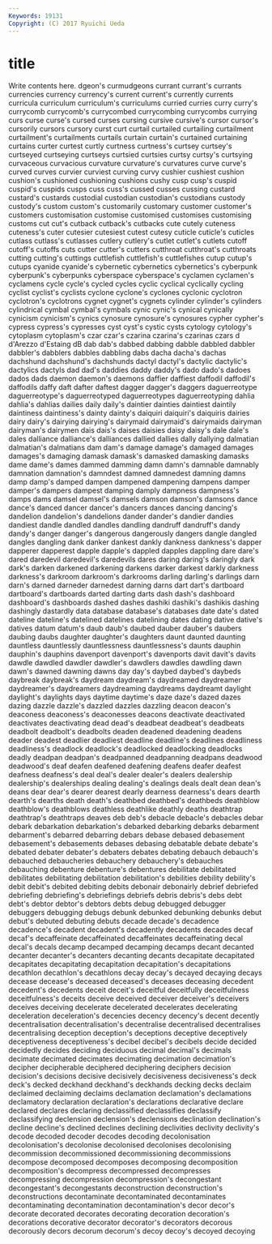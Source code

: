 ```yaml
---
Keywords: 19131 
Copyright: (C) 2017 Ryuichi Ueda
---
```


# title

Write contents here.
dgeon's curmudgeons currant currant's currants currencies
currency currency's current current's currently currents curricula curriculum curriculum's curriculums
curried curries curry curry's currycomb currycomb's currycombed currycombing currycombs currying
curs curse curse's cursed curses cursing cursive cursive's cursor cursor's
cursorily cursors cursory curst curt curtail curtailed curtailing curtailment curtailment's
curtailments curtails curtain curtain's curtained curtaining curtains curter curtest curtly
curtness curtness's curtsey curtsey's curtseyed curtseying curtseys curtsied curtsies curtsy
curtsy's curtsying curvaceous curvacious curvature curvature's curvatures curve curve's curved
curves curvier curviest curving curvy cushier cushiest cushion cushion's cushioned
cushioning cushions cushy cusp cusp's cuspid cuspid's cuspids cusps cuss
cuss's cussed cusses cussing custard custard's custards custodial custodian custodian's
custodians custody custody's custom custom's customarily customary customer customer's customers
customisation customise customised customises customising customs cut cut's cutback cutback's
cutbacks cute cutely cuteness cuteness's cuter cutesier cutesiest cutest cutesy
cuticle cuticle's cuticles cutlass cutlass's cutlasses cutlery cutlery's cutlet cutlet's
cutlets cutoff cutoff's cutoffs cuts cutter cutter's cutters cutthroat cutthroat's
cutthroats cutting cutting's cuttings cuttlefish cuttlefish's cuttlefishes cutup cutup's cutups
cyanide cyanide's cybernetic cybernetics cybernetics's cyberpunk cyberpunk's cyberpunks cyberspace cyberspace's
cyclamen cyclamen's cyclamens cycle cycle's cycled cycles cyclic cyclical cyclically
cycling cyclist cyclist's cyclists cyclone cyclone's cyclones cyclonic cyclotron cyclotron's
cyclotrons cygnet cygnet's cygnets cylinder cylinder's cylinders cylindrical cymbal cymbal's
cymbals cynic cynic's cynical cynically cynicism cynicism's cynics cynosure cynosure's
cynosures cypher cypher's cypress cypress's cypresses cyst cyst's cystic cysts
cytology cytology's cytoplasm cytoplasm's czar czar's czarina czarina's czarinas czars
d d'Arezzo d'Estaing dB dab dab's dabbed dabbing dabble dabbled
dabbler dabbler's dabblers dabbles dabbling dabs dacha dacha's dachas dachshund
dachshund's dachshunds dactyl dactyl's dactylic dactylic's dactylics dactyls dad dad's
daddies daddy daddy's dado dado's dadoes dados dads daemon daemon's
daemons daffier daffiest daffodil daffodil's daffodils daffy daft dafter daftest
dagger dagger's daggers daguerreotype daguerreotype's daguerreotyped daguerreotypes daguerreotyping dahlia dahlia's
dahlias dailies daily daily's daintier dainties daintiest daintily daintiness daintiness's
dainty dainty's daiquiri daiquiri's daiquiris dairies dairy dairy's dairying dairying's
dairymaid dairymaid's dairymaids dairyman dairyman's dairymen dais dais's daises daisies
daisy daisy's dale dale's dales dalliance dalliance's dalliances dallied dallies
dally dallying dalmatian dalmatian's dalmatians dam dam's damage damage's damaged
damages damages's damaging damask damask's damasked damasking damasks dame dame's
dames dammed damming damn damn's damnable damnably damnation damnation's damndest
damned damnedest damning damns damp damp's damped dampen dampened dampening
dampens damper damper's dampers dampest damping damply dampness dampness's damps
dams damsel damsel's damsels damson damson's damsons dance dance's danced
dancer dancer's dancers dances dancing dancing's dandelion dandelion's dandelions dander
dander's dandier dandies dandiest dandle dandled dandles dandling dandruff dandruff's
dandy dandy's danger danger's dangerous dangerously dangers dangle dangled dangles
dangling dank danker dankest dankly dankness dankness's dapper dapperer dapperest
dapple dapple's dappled dapples dappling dare dare's dared daredevil daredevil's
daredevils dares daring daring's daringly dark dark's darken darkened darkening
darkens darker darkest darkly darkness darkness's darkroom darkroom's darkrooms darling
darling's darlings darn darn's darned darneder darnedest darning darns dart
dart's dartboard dartboard's dartboards darted darting darts dash dash's dashboard
dashboard's dashboards dashed dashes dashiki dashiki's dashikis dashing dashingly dastardly
data database database's databases date date's dated dateline dateline's datelined
datelines datelining dates dating dative dative's datives datum datum's daub
daub's daubed dauber dauber's daubers daubing daubs daughter daughter's daughters
daunt daunted daunting dauntless dauntlessly dauntlessness dauntlessness's daunts dauphin dauphin's
dauphins davenport davenport's davenports davit davit's davits dawdle dawdled dawdler
dawdler's dawdlers dawdles dawdling dawn dawn's dawned dawning dawns day
day's daybed daybed's daybeds daybreak daybreak's daydream daydream's daydreamed daydreamer
daydreamer's daydreamers daydreaming daydreams daydreamt daylight daylight's daylights days daytime
daytime's daze daze's dazed dazes dazing dazzle dazzle's dazzled dazzles
dazzling deacon deacon's deaconess deaconess's deaconesses deacons deactivate deactivated deactivates
deactivating dead dead's deadbeat deadbeat's deadbeats deadbolt deadbolt's deadbolts deaden
deadened deadening deadens deader deadest deadlier deadliest deadline deadline's deadlines
deadliness deadliness's deadlock deadlock's deadlocked deadlocking deadlocks deadly deadpan deadpan's
deadpanned deadpanning deadpans deadwood deadwood's deaf deafen deafened deafening deafens
deafer deafest deafness deafness's deal deal's dealer dealer's dealers dealership
dealership's dealerships dealing dealing's dealings deals dealt dean dean's deans
dear dear's dearer dearest dearly dearness dearness's dears dearth dearth's
dearths death death's deathbed deathbed's deathbeds deathblow deathblow's deathblows deathless
deathlike deathly deaths deathtrap deathtrap's deathtraps deaves deb deb's debacle
debacle's debacles debar debark debarkation debarkation's debarked debarking debarks debarment
debarment's debarred debarring debars debase debased debasement debasement's debasements debases
debasing debatable debate debate's debated debater debater's debaters debates debating
debauch debauch's debauched debaucheries debauchery debauchery's debauches debauching debenture debenture's
debentures debilitate debilitated debilitates debilitating debilitation debilitation's debilities debility debility's
debit debit's debited debiting debits debonair debonairly debrief debriefed debriefing
debriefing's debriefings debriefs debris debris's debs debt debt's debtor debtor's
debtors debts debug debugged debugger debuggers debugging debugs debunk debunked
debunking debunks debut debut's debuted debuting debuts decade decade's decadence
decadence's decadent decadent's decadently decadents decades decaf decaf's decaffeinate decaffeinated
decaffeinates decaffeinating decal decal's decals decamp decamped decamping decamps decant
decanted decanter decanter's decanters decanting decants decapitate decapitated decapitates decapitating
decapitation decapitation's decapitations decathlon decathlon's decathlons decay decay's decayed decaying
decays decease decease's deceased deceased's deceases deceasing decedent decedent's decedents
deceit deceit's deceitful deceitfully deceitfulness deceitfulness's deceits deceive deceived deceiver
deceiver's deceivers deceives deceiving decelerate decelerated decelerates decelerating deceleration deceleration's
decencies decency decency's decent decently decentralisation decentralisation's decentralise decentralised decentralises
decentralising deception deception's deceptions deceptive deceptively deceptiveness deceptiveness's decibel decibel's
decibels decide decided decidedly decides deciding deciduous decimal decimal's decimals
decimate decimated decimates decimating decimation decimation's decipher decipherable deciphered deciphering
deciphers decision decision's decisions decisive decisively decisiveness decisiveness's deck deck's
decked deckhand deckhand's deckhands decking decks declaim declaimed declaiming declaims
declamation declamation's declamations declamatory declaration declaration's declarations declarative declare declared
declares declaring declassified declassifies declassify declassifying declension declension's declensions declination
declination's decline decline's declined declines declining declivities declivity declivity's decode
decoded decoder decodes decoding decolonisation decolonisation's decolonise decolonised decolonises decolonising
decommission decommissioned decommissioning decommissions decompose decomposed decomposes decomposing decomposition decomposition's
decompress decompressed decompresses decompressing decompression decompression's decongestant decongestant's decongestants deconstruction
deconstruction's deconstructions decontaminate decontaminated decontaminates decontaminating decontamination decontamination's decor decor's
decorate decorated decorates decorating decoration decoration's decorations decorative decorator decorator's
decorators decorous decorously decors decorum decorum's decoy decoy's decoyed decoying
